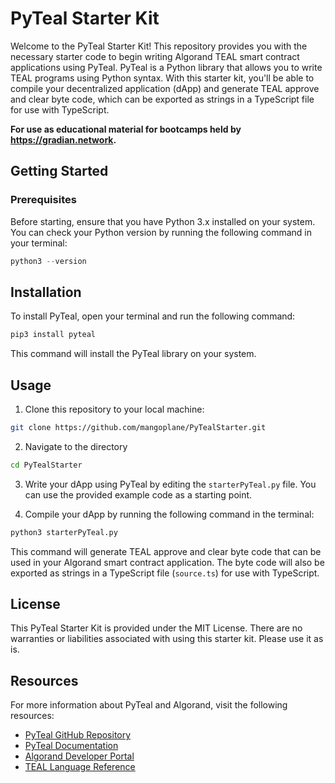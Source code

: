 # PyTeal Starter Kit

Welcome to the PyTeal Starter Kit! This repository provides you with the necessary starter code to begin writing Algorand TEAL smart contract applications using PyTeal. PyTeal is a Python library that allows you to write TEAL programs using Python syntax. With this starter kit, you'll be able to compile your decentralized application (dApp) and generate TEAL approve and clear byte code, which can be exported as strings in a TypeScript file for use with TypeScript.

**For use as educational material for bootcamps held by https://gradian.network.**

## Getting Started

### Prerequisites

Before starting, ensure that you have Python 3.x installed on your system. You can check your Python version by running the following command in your terminal:

```python
python3 --version
```

## Installation

To install PyTeal, open your terminal and run the following command:

```sh
pip3 install pyteal
```

This command will install the PyTeal library on your system.

## Usage

1. Clone this repository to your local machine:
```sh
git clone https://github.com/mangoplane/PyTealStarter.git
```

2. Navigate to the directory
```sh
cd PyTealStarter
```

3. Write your dApp using PyTeal by editing the `starterPyTeal.py` file. You can use the provided example code as a starting point.

4. Compile your dApp by running the following command in the terminal:
```sh 
python3 starterPyTeal.py
```

This command will generate TEAL approve and clear byte code that can be used in your Algorand smart contract application. The byte code will also be exported as strings in a TypeScript file (`source.ts`) for use with TypeScript.


## License

This PyTeal Starter Kit is provided under the MIT License. There are no warranties or liabilities associated with using this starter kit. Please use it as is.


## Resources

For more information about PyTeal and Algorand, visit the following resources:

- [PyTeal GitHub Repository](https://github.com/algorand/pyteal)
- [PyTeal Documentation](https://pyteal.readthedocs.io/en/latest/)
- [Algorand Developer Portal](https://developer.algorand.org/)
- [TEAL Language Reference](https://developer.algorand.org/docs/reference/teal/specification/)
